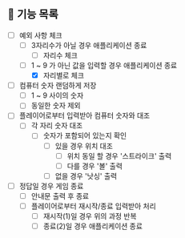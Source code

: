 ## 📃 기능 목록
- [ ] 예외 사항 체크
  - [ ] 3자리수가 아닐 경우 애플리케이션 종료
    - [ ] 자리수 체크
  - [ ] 1 ~ 9 가 아닌 값을 입력할 경우 애플리케이션 종료
      - [x] 자리별로 체크

- [ ] 컴퓨터 숫자 랜덤하게 저장
  - [ ] 1 ~ 9 사이의 숫자
  - [ ] 동일한 숫자 제외

- [ ] 플레이어로부터 입력받아 컴퓨터 숫자와 대조
  - [ ] 각 자리 숫자 대조
    - [ ] 숫자가 포함되어 있는지 확인
      - [ ] 있을 경우 위치 대조
        - [ ] 위치 동일 할 경우 '스트라이크' 출력
        - [ ] 다를 경우 '볼' 출력
      - [ ] 없을 경우 '낫싱' 출력
      
- [ ] 정답일 경우 게임 종료
  - [ ] 안내문 출력 후 종료
  - [ ] 플레이어로부터 재시작/종료 입력받아 처리
    - [ ] 재시작(1)일 경우 위의 과정 반복 
    - [ ] 종료(2)일 경우 애플리케이션 종료